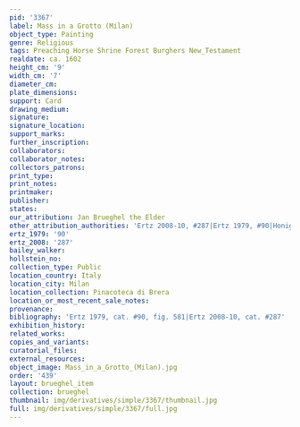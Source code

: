 ```yaml
---
pid: '3367'
label: Mass in a Grotto (Milan)
object_type: Painting
genre: Religious
tags: Preaching Horse Shrine Forest Burghers New_Testament
realdate: ca. 1602
height_cm: '9'
width_cm: '7'
diameter_cm: 
plate_dimensions: 
support: Card
drawing_medium: 
signature: 
signature_location: 
support_marks: 
further_inscription: 
collaborators: 
collaborator_notes: 
collectors_patrons: 
print_type: 
print_notes: 
printmaker: 
publisher: 
states: 
our_attribution: Jan Brueghel the Elder
other_attribution_authorities: 'Ertz 2008-10, #287|Ertz 1979, #90|Honig database'
ertz_1979: '90'
ertz_2008: '287'
bailey_walker: 
hollstein_no: 
collection_type: Public
location_country: Italy
location_city: Milan
location_collection: Pinacoteca di Brera
location_or_most_recent_sale_notes: 
provenance: 
bibliography: 'Ertz 1979, cat. #90, fig. 581|Ertz 2008-10, cat. #287'
exhibition_history: 
related_works: 
copies_and_variants: 
curatorial_files: 
external_resources: 
object_image: Mass_in_a_Grotto_(Milan).jpg
order: '439'
layout: brueghel_item
collection: brueghel
thumbnail: img/derivatives/simple/3367/thumbnail.jpg
full: img/derivatives/simple/3367/full.jpg
---
```

